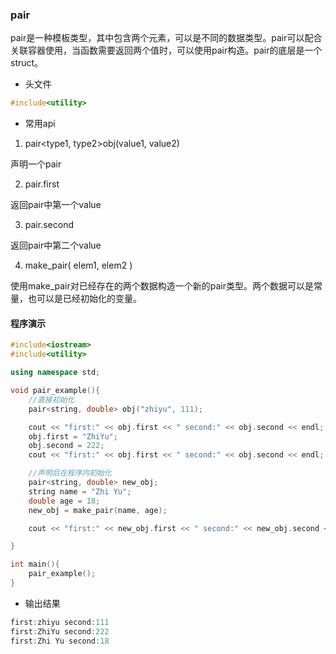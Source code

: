 ### pair

pair是一种模板类型，其中包含两个元素，可以是不同的数据类型。pair可以配合关联容器使用，当函数需要返回两个值时，可以使用pair构造。pair的底层是一个struct。

* 头文件

~~~cpp
#include<utility>
~~~

* 常用api

1. pair<type1, type2\>obj(value1, value2)

声明一个pair

2. pair.first

返回pair中第一个value

3. pair.second

返回pair中第二个value

4. make_pair( elem1, elem2 )

使用make_pair对已经存在的两个数据构造一个新的pair类型。两个数据可以是常量，也可以是已经初始化的变量。

#### 程序演示

```cpp
#include<iostream>
#include<utility>

using namespace std;

void pair_example(){
    //直接初始化
    pair<string, double> obj("zhiyu", 111);

    cout << "first:" << obj.first << " second:" << obj.second << endl;
    obj.first = "ZhiYu";
    obj.second = 222;
    cout << "first:" << obj.first << " second:" << obj.second << endl;

    //声明后在程序内初始化
    pair<string, double> new_obj;
    string name = "Zhi Yu";
    double age = 18;
    new_obj = make_pair(name, age);

    cout << "first:" << new_obj.first << " second:" << new_obj.second << endl;

}

int main(){
    pair_example();
}
```

* 输出结果

```cpp
first:zhiyu second:111
first:ZhiYu second:222
first:Zhi Yu second:18
```

